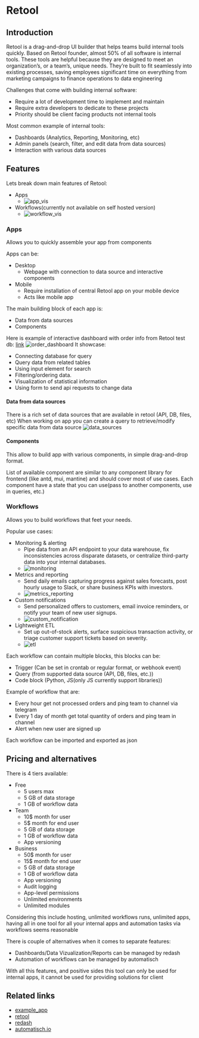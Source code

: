 # Retool

## Introduction

Retool is a drag-and-drop UI builder that helps teams build internal tools quickly.
Based on Retool founder, almost 50% of all software is internal tools.
These tools are helpful because they are designed to meet an organization’s, or a team’s, unique needs.
They’re built to fit seamlessly into existing processes, saving employees significant time on everything from marketing campaigns to finance operations to data engineering

Challenges that come with building internal software:

- Require a lot of development time to implement and maintain
- Require extra developers to dedicate to these projects
- Priority should be client facing products not internal tools

Most common example of internal tools:

- Dashboards (Analytics, Reporting, Monitoring, etc)
- Admin panels (search, filter, and edit data from data sources)
- Interaction with various data sources

## Features

Lets break down main features of Retool:

- Apps
  - ![app_vis](./media/app_vis.png)
- Workflows(currently not available on self hosted version)
  - ![workflow_vis](./media/workflow_vis.png)

### Apps

Allows you to quickly assemble your app from components

Apps can be:

- Desktop
  - Webpage with connection to data source and interactive components
- Mobile
  - Require installation of central Retool app on your mobile device
  - Acts like mobile app

The main building block of each app is:

- Data from data sources
- Components

Here is example of interactive dashboard with order info from Retool test db:
[link](https://sandboxtest.retool.com/embedded/public/df8e566c-79d5-4300-8932-d57e7040d6ae)
![order_dashboard](./media/order_dashboard.png)
It showcase:

- Connecting database for query
- Query data from related tables
- Using input element for search
- Filtering/ordering data.
- Visualization of statistical information
- Using form to send api requests to change data

#### Data from data sources

There is a rich set of data sources that are available in retool (API, DB, files, etc)
When working on app you can create a query to retrieve/modify specific data from data source
![data_sources](./media/data_sources.png)

#### Components

This allow to build app with various components, in simple drag-and-drop format.

List of available component are similar to any component library for frontend (like antd, mui, mantine)
and should cover most of use cases.
Each component have a state that you can use(pass to another components, use in queries, etc.)

### Workflows

Allows you to build workflows that feet your needs.

Popular use cases:

- Monitoring & alerting
  - Pipe data from an API endpoint to your data warehouse, fix inconsistencies across disparate datasets, or centralize third-party data into your internal databases.
  - ![monitoring](./media/monitoring.png)
- Metrics and reporting
  - Send daily emails capturing progress against sales forecasts, post hourly usage to Slack, or share business KPIs with investors.
  - ![metrics_reporting](./media/metrics_reporting.png)
- Custom notifications
  - Send personalized offers to customers, email invoice reminders, or notify your team of new user signups.
  - ![custom_notification](./media/custom_notification.png)
- Lightweight ETL
  - Set up out-of-stock alerts, surface suspicious transaction activity, or triage customer support tickets based on severity.
  - ![etl](./media/etl.png)

Each workflow can contain multiple blocks, this blocks can be:

- Trigger (Can be set in crontab or regular format, or webhook event)
- Query (from supported data source (API, DB, files, etc.))
- Code block (Python, JS(only JS currently support libraries))

Example of workflow that are:

- Every hour get not processed orders and ping team to channel via telegram
- Every 1 day of month get total quantity of orders and ping team in channel
- Alert when new user are signed up

Each workflow can be imported and exported as json

## Pricing and alternatives

There is 4 tiers available:

- Free
  - 5 users max
  - 5 GB of data storage
  - 1 GB of workflow data
- Team
  - 10$ month for user
  - 5$ month for end user
  - 5 GB of data storage
  - 1 GB of workflow data
  - App versioning
- Business
  - 50$ month for user
  - 15$ month for end user
  - 5 GB of data storage
  - 1 GB of workflow data
  - App versioning
  - Audit logging
  - App-level permissions
  - Unlimited environments
  - Unlimited modules

Considering this include hosting, unlimited workflows runs, unlimited apps, having all in one tool for all your internal apps and automation tasks via workflows seems reasonable

There is couple of alternatives when it comes to separate features:

- Dashboards/Data Vizualization/Reports can be managed by redash
- Automation of workflows can be managed by automatisch

With all this features, and positive sides this tool can only be used for internal apps, it cannot be used for providing solutions for client

## Related links

- [example_app](https://sandboxtest.retool.com/embedded/public/df8e566c-79d5-4300-8932-d57e7040d6ae)
- [retool](https://retool.com/)
- [redash](https://redash.io/)
- [automatisch.io](https://automatisch.io/)
